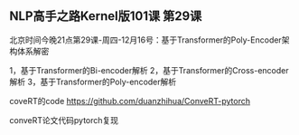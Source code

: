 ## NLP高手之路Kernel版101课 第29课

北京时间今晚21点第29课-周四-12月16号：基于Transformer的Poly-Encoder架构体系解密

1，基于Transformer的Bi-encoder解析
2，基于Transformer的Cross-encoder解析
3，基于Transformer的Poly-encoder解析


coveRT的code https://github.com/duanzhihua/ConveRT-pytorch

conveRT论文代码pytorch复现
